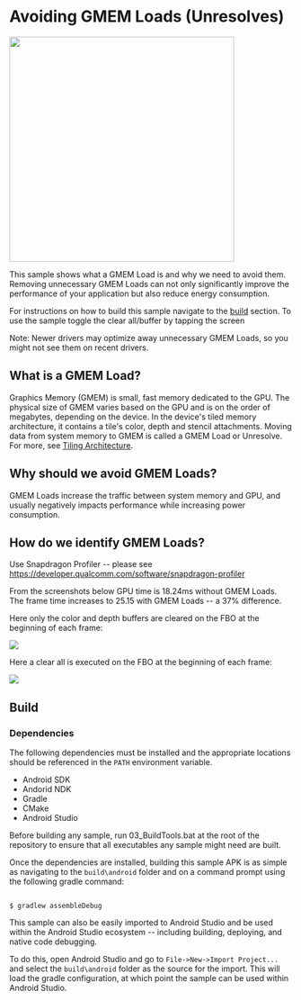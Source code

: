 # Avoiding GMEM Loads (Unresolves)

<img width="400px" src="img/avoid_gmem_loads.png">

This sample shows what a GMEM Load is and why we need to avoid them. Removing unnecessary GMEM Loads can not only significantly improve the performance of your application but also reduce energy consumption.

For instructions on how to build this sample navigate to the [build](#build) section. To use the sample toggle the clear all/buffer by tapping the screen

Note: Newer drivers may optimize away unnecessary GMEM Loads, so you might not see them on recent drivers.

## What is a GMEM Load?

Graphics Memory (GMEM) is small, fast memory dedicated to the GPU.  The physical size of GMEM varies based on the GPU and is on the order of megabytes, depending on the device. In the device's tiled memory architecture, it contains a tile's color, depth and stencil attachments. Moving data from system memory to GMEM is called a GMEM Load or Unresolve. For more, see [Tiling Architecture](https://developer.qualcomm.com/docs/adreno-gpu/developer-guide/gpu/overview.html#tile-based-rendering).

## Why should we avoid GMEM Loads?

GMEM Loads increase the traffic between system memory and GPU, and usually negatively impacts performance while increasing power consumption.

## How do we identify GMEM Loads?

Use Snapdragon Profiler -- please see https://developer.qualcomm.com/software/snapdragon-profiler

From the screenshots below GPU time is 18.24ms without GMEM Loads. The frame time increases to 25.15 with GMEM Loads -- a 37% difference.
 

Here only the color and depth buffers are cleared on the FBO at the beginning of each frame:

<img src="img/withgmemload.png">

Here a clear all is executed on the FBO at the beginning of each frame:

<img src="img/withoutgmemload.png">

## Build

### Dependencies

The following dependencies must be installed and the appropriate locations should be referenced in the `PATH` environment variable.

* Android SDK
* Andorid NDK
* Gradle
* CMake
* Android Studio

Before building any sample, run 03_BuildTools.bat at the root of the repository to ensure that all executables any sample might need are built.

Once the dependencies are installed, building this sample APK is as simple as navigating to the `build\android` folder and on a command prompt using the following gradle command:

```

$ gradlew assembleDebug

```

This sample can also be easily imported to Android Studio and be used within the Android Studio ecosystem -- including building, deploying, and native code debugging.

To do this, open Android Studio and go to `File->New->Import Project...` and select the `build\android` folder as the source for the import. This will load the gradle configuration, at which point the sample can be used within Android Studio.
